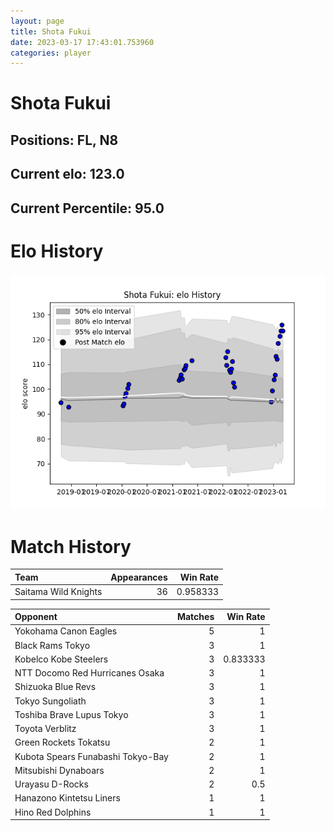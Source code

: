 ```yaml
---  
layout: page  
title: Shota Fukui  
date: 2023-03-17 17:43:01.753960  
categories: player  
---
```

# Shota Fukui

## Positions: FL, N8

## Current elo: 123.0

## Current Percentile: 95.0

# Elo History


![elo history](history_ShotaFukui.png)
# Match History


| Team                 |   Appearances |   Win Rate |
|:---------------------|--------------:|-----------:|
| Saitama Wild Knights |            36 |   0.958333 |

| Opponent                          |   Matches |   Win Rate |
|:----------------------------------|----------:|-----------:|
| Yokohama Canon Eagles             |         5 |   1        |
| Black Rams Tokyo                  |         3 |   1        |
| Kobelco Kobe Steelers             |         3 |   0.833333 |
| NTT Docomo Red Hurricanes Osaka   |         3 |   1        |
| Shizuoka Blue Revs                |         3 |   1        |
| Tokyo Sungoliath                  |         3 |   1        |
| Toshiba Brave Lupus Tokyo         |         3 |   1        |
| Toyota Verblitz                   |         3 |   1        |
| Green Rockets Tokatsu             |         2 |   1        |
| Kubota Spears Funabashi Tokyo-Bay |         2 |   1        |
| Mitsubishi Dynaboars              |         2 |   1        |
| Urayasu D-Rocks                   |         2 |   0.5      |
| Hanazono Kintetsu Liners          |         1 |   1        |
| Hino Red Dolphins                 |         1 |   1        |